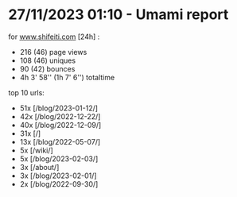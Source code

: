 # 27/11/2023 01:10 - Umami report
for www.shifeiti.com [24h] :

 - 216 (46) page views
 - 108 (46) uniques
 - 90 (42) bounces
 - 4h 3' 58'' (1h 7' 6'') totaltime


top 10 urls:
 - 51x [/blog/2023-01-12/]
 - 42x [/blog/2022-12-22/]
 - 40x [/blog/2022-12-09/]
 - 31x [/]
 - 13x [/blog/2022-05-07/]
 - 5x [/wiki/]
 - 5x [/blog/2023-02-03/]
 - 3x [/about/]
 - 3x [/blog/2023-02-01/]
 - 2x [/blog/2022-09-30/]


